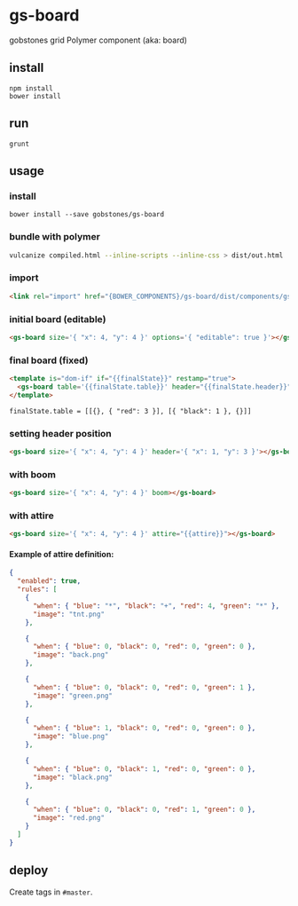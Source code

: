 # gs-board

gobstones grid Polymer component (aka: board)

## install
```
npm install
bower install
```

## run
```
grunt
```

## usage

### install
```
bower install --save gobstones/gs-board
```

### bundle with  polymer
```bash
vulcanize compiled.html --inline-scripts --inline-css > dist/out.html
```

### import
```html
<link rel="import" href="{BOWER_COMPONENTS}/gs-board/dist/components/gs-board.html">
```

### initial board (editable)
```html
<gs-board size='{ "x": 4, "y": 4 }' options='{ "editable": true }'></gs-board>
```

### final board (fixed)
```html
<template is="dom-if" if="{{finalState}}" restamp="true">
  <gs-board table='{{finalState.table}}' header="{{finalState.header}}"></gs-board>
</template>
```
```
finalState.table = [[{}, { "red": 3 }], [{ "black": 1 }, {}]]
```

### setting header position
```html
<gs-board size='{ "x": 4, "y": 4 }' header='{ "x": 1, "y": 3 }'></gs-board>
```

### with boom
```html
<gs-board size='{ "x": 4, "y": 4 }' boom></gs-board>
```

### with attire
```html
<gs-board size='{ "x": 4, "y": 4 }' attire="{{attire}}"></gs-board>
```

#### Example of attire definition:
```json
{
  "enabled": true,
  "rules": [
    {
      "when": { "blue": "*", "black": "+", "red": 4, "green": "*" },
      "image": "tnt.png"
    },

    {
      "when": { "blue": 0, "black": 0, "red": 0, "green": 0 },
      "image": "back.png"
    },

    {
      "when": { "blue": 0, "black": 0, "red": 0, "green": 1 },
      "image": "green.png"
    },

    {
      "when": { "blue": 1, "black": 0, "red": 0, "green": 0 },
      "image": "blue.png"
    },

    {
      "when": { "blue": 0, "black": 1, "red": 0, "green": 0 },
      "image": "black.png"
    },

    {
      "when": { "blue": 0, "black": 0, "red": 1, "green": 0 },
      "image": "red.png"
    }
  ]
}
```

## deploy

Create tags in `#master`.
